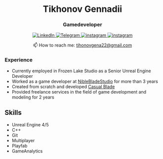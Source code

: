 <div>
  <h1 align='center'>Tikhonov Gennadii</h1>
  <h3 align='center'>Gamedeveloper</h3>
</div>

<div id="socials" align="center">
    <a href="https://www.linkedin.com/in/tihonovgena-gamedeveloper/">
    <img src="https://img.shields.io/badge/LinkedIn-0077B5?style=for-the-badge&logo=linkedin&logoColor=white" alt="LinkedIn"/>
  </a>
  <a href="https://t.me/tihonovgena">
    <img src="https://img.shields.io/badge/Telegram-2CA5E0?style=for-the-badge&logo=telegram&logoColor=white" alt="Telegram"/>
  </a>
    <a href="https://www.instagram.com/fivetris">
    <img src="https://img.shields.io/badge/Instagram-E4405F?style=for-the-badge&logo=instagram&logoColor=white" alt="instagram"/>
  </a>
    </a>
    <a href="https://www.instagram.com/tikhonovgena22">
    <img src="https://img.shields.io/badge/Instagram-E4405F?style=for-the-badge&logo=instagram&logoColor=white" alt="instagram"/>
  </a>
</div>

<p align='center'>
   📫 How to reach me: <a href='mailto:tihonovgena22@gmail.com'>tihonovgena22@gmail.com</a>
</p>

###  Experience
*   Currently employed in Frozen Lake Studio as a Senior Unreal Engine Developer
*   Worked as a game developer at [NibleBladeStudio](https://www.youtube.com/@nimbleblade4564) for more than 3 years
*   Created from scratch and developed [Casual Blade](https://play.google.com/store/apps/details?id=com.NimbleBladeStudio.CasualBlade&hl=ru&gl=US)
*   Provided freelance services in the field of game development and modeling for 2 years

##  Skills
*   Unreal Engine 4/5
*   C++
*   Git
*   Multiplayer
*   Playfab
*   GameAnalytics


<!--
**tihonovgena/tihonovgena** is a ✨ _special_ ✨ repository because its `README.md` (this file) appears on your GitHub profile.

Here are some ideas to get you started:

- 🔭 I’m currently working on ...
- 🌱 I’m currently learning ...
- 👯 I’m looking to collaborate on ...
- 🤔 I’m looking for help with ...
- 💬 Ask me about ...
- 📫 How to reach me: ...
- 😄 Pronouns: ...
- ⚡ Fun fact: ...
-->
